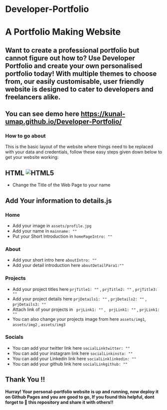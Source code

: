 # Developer-Portfolio
<h1>A Portfolio Making Website </h1>

## Want to create a professional portfolio but cannot figure out how to? Use Developer Portfolio and create your own personalised portfolio today! With multiple themes to choose from, our easily customisable, user friendly website is designed to cater to developers and freelancers alike.

## You can see demo here https://kunal-umap.github.io/Developer-Portfolio/

### How to go about
This is the basic layout of the website where things need to be replaced with your data and credentials, follow these easy steps given down below to get your website working: 


## HTML ![HTML5](https://img.shields.io/badge/html5-%23E34F26.svg?style=for-the-badge&logo=html5&logoColor=white)  

- Change the Title of the Web Page to your name

## Add Your information to details.js
### Home
- Add your image in `assets/profile.jpg`
- Add your name in `mainname: ""`
- Put your Short Introduction in `homePageIntro: ""`

### About
- Add your short intro here `aboutIntro: ""`
- Add your detail introduction here `aboutDetailPara1:""`

### Projects
- Add your project titles here `prjTitle1: ""` , `prjTitle2: ""` , `prjTitle3: ""`
- Add your project details here `prjDetails1: ""` , `prjDetails2: ""` , `prjDetails3: ""`
- Attach link of your projects in ` prjLink1: ""` , ` prjLink1: ""` , `prjLink1: ""`
- You can also change your projects image from here `assets/img1`, `assets/img2` , `assets/img3`

### Socials
- You can add your twitter link here `socialLinktwitter: ""`
- You can add your instagram link here `socialLinkinsta: ""`
- You can add your Linkedin link here `socialLinklinkedin: ""`
- You can add your github link here `socialLinkgithub: ""`

## Thank You !!

**Hurray! Your personal-portfolio website is up and running, now deploy it on Github Pages and you are good to go, 
 If you found this helpful, dont forget to 🌟 this repository and share it with others!!**
